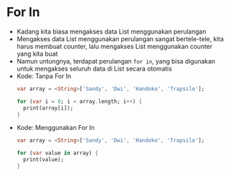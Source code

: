 # For In
* Kadang kita biasa mengakses data List menggunakan perulangan
* Mengakses data List menggunakan perulangan sangat bertele-tele, kita harus membuat counter, lalu mengakses List menggunakan counter yang kita buat
* Namun untungnya, terdapat perulangan ``` for in ```, yang bisa digunakan untuk mengakses seluruh data di List secara otomatis
* Kode: Tanpa For In
  ```dart
  var array = <String>['Sandy', 'Dwi', 'Handoko', 'Trapsilo'];

  for (var i = 0; i < array.length; i++) {
    print(array[i]);
  }
  ```
* Kode: Menggunakan For In
  ```dart
  var array = <String>['Sandy', 'Dwi', 'Handoko', 'Trapsilo'];

  for (var value in array) {
    print(value);
  }
  ```